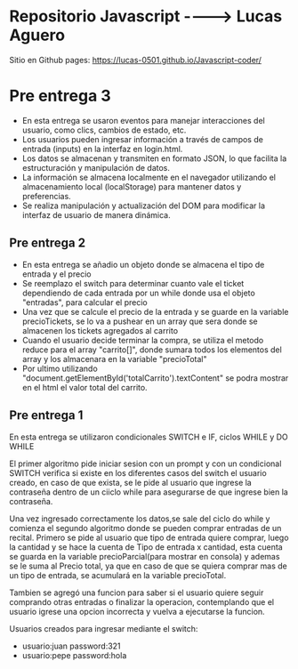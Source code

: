 # Repositorio Javascript ----> Lucas Aguero
Sitio en Github pages: https://lucas-0501.github.io/Javascript-coder/

# Pre entrega 3
* En esta entrega se usaron eventos para manejar interacciones del usuario, como clics, cambios de estado, etc.
* Los usuarios pueden ingresar información a través de campos de entrada (inputs) en la interfaz en login.html.
* Los datos se almacenan y transmiten en formato JSON, lo que facilita la estructuración y manipulación de datos.
* La información se almacena localmente en el navegador utilizando el almacenamiento local (localStorage) para mantener datos y preferencias.
* Se realiza manipulación y actualización del DOM para modificar la interfaz de usuario de manera dinámica.

## Pre entrega 2 
* En esta entrega se añadio un objeto donde se almacena el tipo de entrada y el precio
* Se reemplazo el switch para determinar cuanto vale el ticket dependiendo de cada entrada por un while donde usa el objeto "entradas", para calcular el precio
* Una vez que se calcule el precio de la entrada y se guarde en la variable precioTickets, se lo va a pushear en un array que sera donde se almacenen los tickets agregados al carrito
* Cuando el usuario decide terminar la compra, se utiliza el metodo reduce para el array "carrito[]", donde sumara todos los elementos del array y los almacenara en la variable "precioTotal"
* Por ultimo utilizando "document.getElementById('totalCarrito').textContent" se podra mostrar en el html el valor total del carrito.


## Pre entrega 1
En esta entrega se utilizaron condicionales SWITCH e IF, ciclos WHILE y DO WHILE

El primer algoritmo pide iniciar sesion con un prompt y con un condicional SWITCH verifica si existe en los diferentes casos del switch el usuario creado, en caso de que exista, se le pide al usuario que ingrese la contraseña dentro de un ciiclo while para asegurarse de que ingrese bien la contraseña.

Una vez ingresado correctamente los datos,se sale del ciclo do while y comienza el segundo algoritmo donde se pueden comprar entradas de un recital. Primero se pide al usuario que tipo de entrada quiere comprar, luego la cantidad y se hace la cuenta de 
Tipo de entrada x cantidad, esta cuenta se guarda en la variable precioParcial(para mostrar en consola) y ademas se le suma al Precio total, ya que en caso de que se quiera comprar mas de un tipo de entrada, se acumulará en la variable precioTotal.

Tambien se agregó una funcion para saber si el usuario quiere seguir comprando otras entradas o finalizar la operacion, contemplando que el usuario igrese una opcion incorrecta y vuelva a ejecutarse la funcion.


Usuarios creados para ingresar mediante el switch:
* usuario:juan password:321
* usuario:pepe password:hola
 